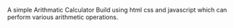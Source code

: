 A simple Arithmatic Calculator Build using html css and javascript which can perform various arithmetic operations.
